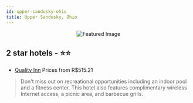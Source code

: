 ```yaml
---
id: upper-sandusky-ohio
title: Upper Sandusky, Ohio
---
```


<center><img src="https://i.travelapi.com/hotels/1000000/10000/9000/8938/58def7bf_z.jpg" alt="Featured Image" /></center>


##  2 star hotels - ⭐️⭐️

-    [Quality Inn](https://us.hurb.com/hotels/upper-sandusky/quality-inn-JNP-JP737080?cmp=18055) Prices from R$515.21
   > Don't miss out on recreational opportunities including an indoor pool and a fitness center. This hotel also features complimentary wireless Internet access, a picnic area, and barbecue grills.
